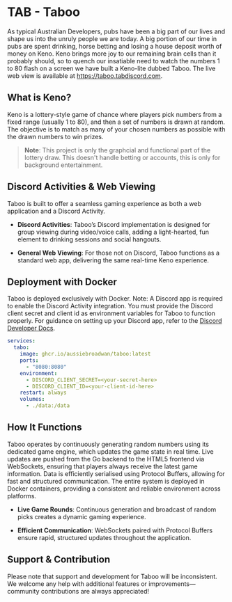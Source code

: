# TAB - Taboo

As typical Australian Developers, pubs have been a big part of our lives and 
shape us into the unruly people we are today. A big portion of our time in
pubs are spent drinking, horse betting and losing a house deposit worth of 
money on Keno. Keno brings more joy to our remaining brain cells than it 
probably should, so to quench our insatiable need to watch the numbers 1 to
80 flash on a screen we have built a Keno-lite dubbed Taboo. The live web 
view is available at https://taboo.tabdiscord.com.

## What is Keno?

Keno is a lottery-style game of chance where players pick numbers from a fixed
range (usually 1 to 80), and then a set of numbers is drawn at random. The 
objective is to match as many of your chosen numbers as possible with the 
drawn numbers to win prizes.

> **Note**: This project is only the graphcial and functional part of the 
>           lottery draw. This doesn't handle betting or accounts, this is
>           only for background entertainment.

## Discord Activities & Web Viewing

Taboo is built to offer a seamless gaming experience as both a web 
application and a Discord Activity.

- **Discord Activities**:
    Taboo’s Discord implementation is designed for group viewing during 
    video/voice calls, adding a light-hearted, fun element to drinking sessions
    and social hangouts.

- **General Web Viewing**:
    For those not on Discord, Taboo functions as a standard web app, delivering
    the same real-time Keno experience.

## Deployment with Docker

Taboo is deployed exclusively with Docker. Note: A Discord app is required to 
enable the Discord Activity integration. You must provide the Discord client 
secret and client id as environment variables for Taboo to function properly. 
For guidance on setting up your Discord app, refer to the 
[Discord Developer Docs].

```yaml
services:
  tabo:
    image: ghcr.io/aussiebroadwan/taboo:latest
    ports:
      - "8080:8080"
    environment:
      - DISCORD_CLIENT_SECRET=<your-secret-here>
      - DISCORD_CLIENT_ID=<your-client-id-here>
    restart: always
    volumes:
      - ./data:/data
```

## How It Functions

Taboo operates by continuously generating random numbers using its dedicated 
game engine, which updates the game state in real time. Live updates are 
pushed from the Go backend to the HTML5 frontend via WebSockets, ensuring 
that players always receive the latest game information. Data is efficiently 
serialised using Protocol Buffers, allowing for fast and structured 
communication. The entire system is deployed in Docker containers, providing a 
consistent and reliable environment across platforms.

- **Live Game Rounds**: Continuous generation and broadcast of random picks 
    creates a dynamic gaming experience.

- **Efficient Communication**: WebSockets paired with Protocol Buffers ensure
    rapid, structured updates throughout the application.

## Support & Contribution

Please note that support and development for Taboo will be inconsistent. We 
welcome any help with additional features or improvements—community 
contributions are always appreciated!


[Discord Developer Docs]: https://discord.com/developers/docs/quick-start/getting-started
